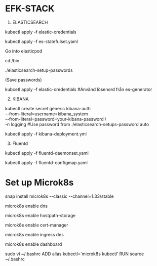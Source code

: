 EFK-STACK
====================

1. ELASTICSEARCH

kubectl apply -f elastic-credentials

kubectl apply -f es-statefulset.yaml

Go into elasticpod

cd /bin

./elasticsearch-setup-passwords

(Save passwords)

kubcetl apply -f elastic-credentials #Använd lösenord från es-generator


2. KIBANA

kubectl create secret generic kibana-auth \
  --from-literal=username=kibana_system \
  --from-literal=password=your-kibana-password \   
  -n logging
#Use password from ./elasticsearch-setups-password auto

kubectl apply -f kibana-deployment.yml

3. Fluentd
   
kubectl apply -f fluentd-daemonset.yaml

kubectl apply -f fluentd-configmap.yaml


Set up Microk8s
=============================
snap install microk8s --classic --channel=1.33/stable

microk8s enable dns

microk8s enable hostpath-storage

microk8s enable cert-manager

microk8s enable ingress dns

microk8s enable dashboard

sudo vi ~/.bashrc
ADD
alias kubectl='microk8s kubectl'
RUN
source ~/.bashrc


 

